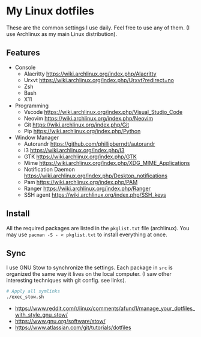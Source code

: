 # My Linux dotfiles

These are the common settings I use daily.
Feel free to use any of them.
(I use Archlinux as my main Linux distribution).

## Features

- Console
  - Alacritty <https://wiki.archlinux.org/index.php/Alacritty>
  - Urxvt <https://wiki.archlinux.org/index.php/Urxvt?redirect=no>
  - Zsh
  - Bash
  - X11
- Programming
  - Vscode <https://wiki.archlinux.org/index.php/Visual_Studio_Code>
  - Neovim <https://wiki.archlinux.org/index.php/Neovim>
  - Git <https://wiki.archlinux.org/index.php/Git>
  - Pip <https://wiki.archlinux.org/index.php/Python>
- Window Manager
  - Autorandr <https://github.com/phillipberndt/autorandr>
  - i3 <https://wiki.archlinux.org/index.php/I3>
  - GTK <https://wiki.archlinux.org/index.php/GTK>
  - Mime <https://wiki.archlinux.org/index.php/XDG_MIME_Applications>
  - Notification Daemon <https://wiki.archlinux.org/index.php/Desktop_notifications>
  - Pam <https://wiki.archlinux.org/index.php/PAM>
  - Ranger <https://wiki.archlinux.org/index.php/Ranger>
  - SSH agent <https://wiki.archlinux.org/index.php/SSH_keys>

## Install

All the required packages are listed in the `pkglist.txt` file (archlinux).
You may use `pacman -S - < pkglist.txt` to install everything at once.

## Sync

I use GNU Stow to synchronize the settings.
Each package in `src` is organized the same way it lives on the local computer.
(I saw other interesting techniques with git config. see links).

```bash
# Apply all symlinks
./exec_stow.sh
```

- <https://www.reddit.com/r/linux/comments/afund1/manage_your_dotfiles_with_style_gnu_stow/>
- <https://www.gnu.org/software/stow/>
- <https://www.atlassian.com/git/tutorials/dotfiles>
